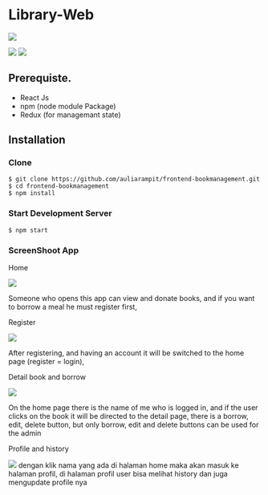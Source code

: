 # Library-Web
<img src='https://reactjs.org/logo-og.png' />

![](https://img.shields.io/badge/Code%20Style-Standard-yellow.svg)
![](https://img.shields.io/badge/%20Framewok-react-js.svg)


## Prerequiste.
- React Js
- npm (node module Package)
- Redux (for managemant state)

## Installation
### Clone
```
$ git clone https://github.com/auliarampit/frontend-bookmanagement.git
$ cd frontend-bookmanagement
$ npm install
```

### Start Development Server
```
$ npm start
```
### ScreenShoot App
<p>
  Home
 </p>
  <img src='http://imgur.com/64MYMsgl.png' />
<p>
  Someone who opens this app can view and donate books, and if you want to borrow a meal he must register first,
</p>
<p>
  Register
</p>
  <img src='http://imgur.com/27WQPDql.png' />
<p>
  After registering, and having an account it will be switched to the home page (register = login),
</p>
<p>
  Detail book and borrow
</p>
<img src='http://imgur.com/hrExKNpl.png' />
<p>
  On the home page there is the name of me who is logged in, and if the user clicks on the book it will be directed to the detail page, there is a borrow, edit, delete button, but only borrow, edit and delete buttons can be used for the admin
</p>
<p>
  Profile and history
</p>
<img src='http://imgur.com/xFUzK4Yl.png'
<p>
  dengan klik nama yang ada di halaman home maka akan masuk ke halaman profil, di halaman profil user bisa melihat history dan juga mengupdate profile nya
</p>
